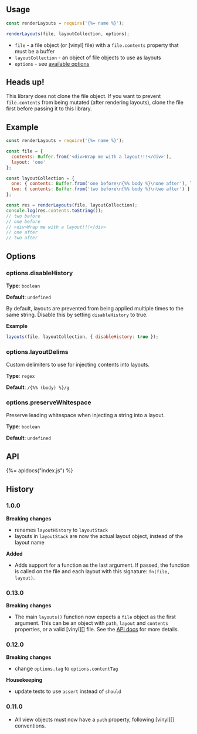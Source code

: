 ## Usage

```js
const renderLayouts = require('{%= name %}');

renderLayouts(file, layoutCollection, options);
```

- `file` - a file object (or [vinyl] file) with a `file.contents` property that must be a buffer
- `layoutCollection` - an object of file objects to use as layouts
- `options` - see [available options](#options)


## Heads up!

This library does not clone the file object. If you want to prevent `file.contents` from being mutated (after rendering layouts), clone the file first before passing it to this library.


## Example

```js
const renderLayouts = require('{%= name %}');

const file = {
  contents: Buffer.from('<div>Wrap me with a layout!!!</div>'),
  layout: 'one'
};

const layoutCollection = {
  one: { contents: Buffer.from('one before\n{%% body %}\none after'), layout: 'two' },
  two: { contents: Buffer.from('two before\n{%% body %}\ntwo after') }
};

const res = renderLayouts(file, layoutCollection);
console.log(res.contents.toString());
// two before
// one before
// <div>Wrap me with a layout!!!</div>
// one after
// two after
```

## Options

### options.disableHistory

**Type**: `boolean`

**Default**: `undefined`

By default, layouts are prevented from being applied multiple times to the same string. Disable this by setting `disableHistory` to true.

**Example**

```js
layouts(file, layoutCollection, { disableHistory: true });
```

### options.layoutDelims

Custom delimiters to use for injecting contents into layouts. 

**Type**: `regex`

**Default**: `/{%% (body) %}/g` 


### options.preserveWhitespace

Preserve leading whitespace when injecting a string into a layout.

**Type**: `boolean`

**Default**: `undefined` 


## API
{%= apidocs("index.js") %}


## History

### 1.0.0

**Breaking changes**

- renames `layoutHistory` to `layoutStack`
- layouts in `layoutStack` are now the actual layout object, instead of the layout name

**Added**

- Adds support for a function as the last argument. If passed, the function is called on the file and each layout with this signature: `fn(file, layout)`.

### 0.13.0

**Breaking changes**

- The main `layouts()` function now expects a `file` object as the first argument. This can be an object with `path`, `layout` and `contents` properties, or a valid [vinyl][] file. See the [API docs](#api) for more details.

### 0.12.0

**Breaking changes**

- change `options.tag` to `options.contentTag`

**Housekeeping**

- update tests to use `assert` instead of `should`

### 0.11.0

- All view objects must now have a `path` property, following [vinyl][] conventions.
